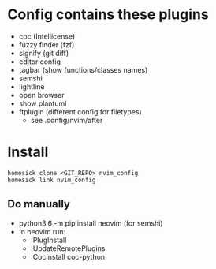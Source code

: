 # Config contains these plugins
  * coc (Intellicense)
  * fuzzy finder (fzf)
  * signify (git diff)
  * editor config
  * tagbar (show functions/classes names)
  * semshi
  * lightline
  * open browser
  * show plantuml
  * ftplugin (different config for filetypes)
    * see .config/nvim/after

# Install
```
homesick clone <GIT_REPO> nvim_config
homesick link nvim_config
```

## Do manually
* python3.6 -m pip install neovim (for semshi)
* In neovim run:
  * :PlugInstall
  * :UpdateRemotePlugins
  * :CocInstall coc-python
